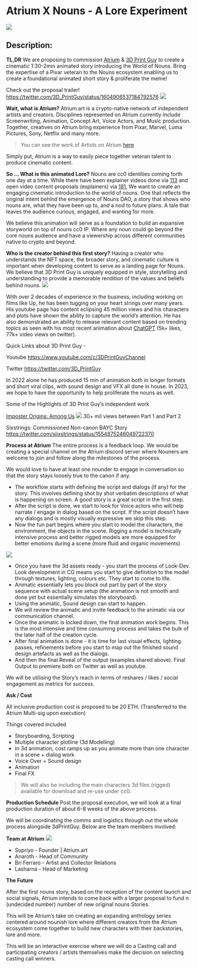 
# Atrium X Nouns - A Lore Experiment
![](https://i.imgur.com/ZQDdQuJ.jpg)

## Description:
**TL,DR**
We are proposing to commission [Atrium](https://atrium.art/) & [3D Print Guy](https://twitter.com/3d_printguy) to create a cinematic 1:30-2min animated story introducing the World of Nouns. Bring the expertise of a Pixar veteran to the Nouns ecosystem enabling us to create a foundational animated short story & proliferate the meme!


Check out the proposal trailer!
https://twitter.com/3D_PrintGuy/status/1604906537184792576
![](https://i.imgur.com/V58xsIR.jpg)

**Wait, what is Atrium?**
Atrium.art is a crypto-native network of independent artists and creators. Disciplines represented on Atrium currently include Screenwriting, Animation, Concept Art, Voice Actors, and Music production. Together, creatives on Atrium bring experience from Pixar, Marvel, Luma Pictures, Sony, Netflix and many more.

> You can see the work of Artists on Atrium [here](https://atrium.art/)

Simply put, Atrium is a way to easily piece together veteran talent to produce cinematic content.

**So … What is this animated Lore?**
Nouns are cc0 identities coming forth one day at a time. While there have been explainer videos done via [113](https://nouns.wtf/vote/113) and open video content proposals (explainers) via [181](https://nouns.wtf/vote/181), We want to create an engaging cinematic introduction to the world of nouns. One that reflects the original intent behind the emergence of Nouns DAO, a story that shows who nouns are, what they have been up to, and a nod to future plans. A tale that leaves the audience curious, engaged, and wanting for more.

We believe this animation will serve as a foundation to build an expansive storyworld on top of nouns cc0 IP. Where any noun could go beyond the core nouns audience and have a viewership across different communities native to crypto and beyond.

**Who is the creator behind this first story?**
Having a creator who understands the NFT space, the broader story, and cinematic culture is important when developing content to serve as a landing page for Nouns. We believe that 3D Print Guy is uniquely equipped in style, storytelling and understanding to provide a memorable rendition of the values and beliefs behind nouns.
![](https://i.imgur.com/rmzvlQT.jpg)

With over 2 decades of experience in the business, including working on films like Up, he has been tugging on your heart strings over many years. His youtube page has content eclipsing 45 million views and his characters and plots have shown the ability to capture the world’s attention. He has also demonstrated an ability to release relevant content based on trending topics as seen with his most recent animation about [ChatGPT](https://twitter.com/3D_PrintGuy/status/1600116597711990784) (5k+ likes, 77k+ video views on twitter).

Quick Links about 3D Print Guy -

Youtube https://www.youtube.com/c/3DPrintGuyChannel 

Twitter https://twitter.com/3D_PrintGuy

In 2022 alone he has produced 15 min of animation both in longer formats and short viral clips, with sound design and VFX all done in house. In 2023, we hope to have the opportunity to help proliferate the nouns as well.

Some of the Highlights of 3D Print Guy’s independent work

[Imposter Origins: Among Us](https://www.youtube.com/watch?v=xpCrmbP-Dfs&ab_channel=3DPrintGuy)
![](https://europe1.discourse-cdn.com/standard21/uploads/nouns/optimized/2X/e/eea1fe1b1a05d83b75e4260ea6e9a44c654ae275_2_1264x514.jpeg)
30+ mil views between Part 1 and Part 2

Sixstrings: Commissioned Non-canon BAYC Story
https://twitter.com/siixstrings/status/1554875246049722370

**Process at Atrium**
The entire process is a feedback loop. We would be creating a special channel on the Atrium discord server where Nouners are welcome to join and follow along the milestones of the process.

We would love to have at least one nounder to engage in conversation so that the story stays loosely true to the canon if any.

* The workflow starts with defining the script and dialogs (if any) for the story. This involves defining shot by shot verbatim descriptions of what is happening on screen. A good story is a great script in the first step.
* After the script is done, we start to look for Voice actors who will help narrate / engage in dialog based on the script. If the script doesn’t have any dialogs and is mostly visually expressive we skip this step.
* Now the fun part begins where you start to model the characters, the environment, the objects in the scene. Rigging a model is technically intensive process and better rigged models are more equipped for better emotions during a scene (more fluid and organic movements)

![](https://europe1.discourse-cdn.com/standard21/uploads/nouns/optimized/2X/e/e4408f0a1790f89fa248ea6aa9d233881580b665_2_522x518.jpeg)
* Once you have the 3d assets ready - you start the process of Look-Dev. Look development in CG means you start to give definition to the model through textures, lighting, colours etc. They start to come to life.
* Animatic essentially lets you block out part by part of the story sequence with actual scene setup (the animation is not smooth and done yet but essentially simulates the storyboard).
* Using the animatic, Sound design can start to happen.
* We will review the animatic and invite feedback to the animatic via our communication channel.
* Once the animatic is locked down, the final animation work begins. This is the most intensive and time consuming process and takes the bulk of the later half of the creation cycle.
* After final animation is done - it is time for last visual effects, lighting passes, refinements before you start to map out the finished sound design artefacts as well as the dialogs.
* And then the final Reveal of the output (examples shared above). Final Output to premiere both on Twitter as well as youtube.

We will be utilising the Story’s reach in terms of reshares / likes / social engagement as metrics for success.

**Ask / Cost**

All inclusive production cost is proposed to be 20 ETH. (Transferred to the Atrium Multi-sig upon execution)

Things covered included

* Storyboarding, Scripting
* Multiple character plotline (3d Modelling)
* In 3d animation, cost ramps up as you animate more than one character in a scene + dialog work
* Voice Over + Sound design
* Animation
* Final FX

> We will also be including the main characters 3d files (rigged) available for download and re-use under cc0.


**Production Schedule**
Post the proposal execution, we will look at a final production duration of about 6-8 weeks of the above process.


We will be coordinating the comms and logistics through out the whole process alongside 3dPrintGuy. Below are the team members involved:

**Team at Atrium**
![](https://europe1.discourse-cdn.com/standard21/uploads/nouns/optimized/2X/9/9687218ba0fd098bac4f63262303f4372d6943b2_2_1380x506.jpeg)
* Supriyo - Founder | Atrium.art
* Anaroth - Head of Community
* Bri Ferraro - Artist and Collector Relations
* Lasharna - Head of Marketing

**The Future**

After the first nouns story, based on the reception of the content launch and social signals, Atrium intends to come back with a larger proposal to fund n (undecided number) number of new original nouns Stories.

This will be Atrium’s take on creating an expanding anthology series centered around nounish lore where different creators from the Atrium ecosystem come together to build new characters with their backstories, lore and more.

This will be an interactive exercise where we will do a Casting call and participating creators / artists themselves make the decision on selecting casting call winners.
